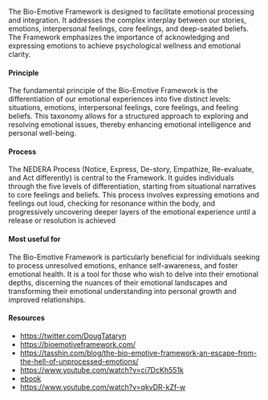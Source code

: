 
The Bio-Emotive Framework is  designed to facilitate emotional processing and integration. It addresses the complex interplay between our stories, emotions, interpersonal feelings, core feelings, and deep-seated beliefs. The Framework emphasizes the importance of acknowledging and expressing emotions to achieve psychological wellness and emotional clarity.

#### Principle

The fundamental principle of the Bio-Emotive Framework is the differentiation of our emotional experiences into five distinct levels: situations, emotions, interpersonal feelings, core feelings, and feeling beliefs. This taxonomy allows for a structured approach to exploring and resolving emotional issues, thereby enhancing emotional intelligence and personal well-being​.

#### Process

The NEDERA Process (Notice, Express, De-story, Empathize, Re-evaluate, and Act differently) is central to the Framework. It guides individuals through the five levels of differentiation, starting from situational narratives to core feelings and beliefs. This process involves expressing emotions and feelings out loud, checking for resonance within the body, and progressively uncovering deeper layers of the emotional experience until a release or resolution is achieved

#### Most useful for

The Bio-Emotive Framework is particularly beneficial for individuals seeking to process unresolved emotions, enhance self-awareness, and foster emotional health. It is a tool for those who wish to delve into their emotional depths, discerning the nuances of their emotional landscapes and transforming their emotional understanding into personal growth and improved relationships.

#### Resources

- https://twitter.com/DougTataryn
- https://bioemotiveframework.com/
- https://tasshin.com/blog/the-bio-emotive-framework-an-escape-from-the-hell-of-unprocessed-emotions/
- https://www.youtube.com/watch?v=ci7DcKh551k
- [ebook](https://bioemotiveframework.com/shop/ebook-all-about-healthy-crying/)
- https://www.youtube.com/watch?v=qkvDR-kZf-w



